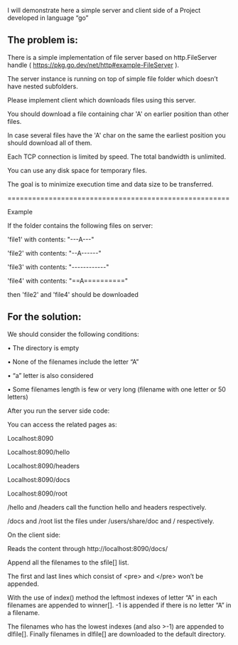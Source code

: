 I will demonstrate here a simple server and client side of a Project developed in language “go”

<h2>The problem is:</h2>

There is a simple implementation of file server based on http.FileServer handle ( https://pkg.go.dev/net/http#example-FileServer ).

The server instance is running on top of simple file folder which doesn’t have nested subfolders.

Please implement client which downloads files using this server.

You should download a file containing char 'A' on earlier position than other files.

In case several files have the 'A' char on the same the earliest position you should download all of them.

Each TCP connection is limited by speed. The total bandwidth is unlimited.

You can use any disk space for temporary files.

The goal is to minimize execution time and data size to be transferred.
 
======================================================

Example

If the folder contains the following files on server:

'file1' with contents: "---A---"

'file2' with contents: "--A------"  

'file3' with contents: "------------"

'file4' with contents: "==A=========="

then 'file2' and 'file4' should be downloaded

<h2>For the solution:</h2>
We should consider the following conditions:

•	The directory is empty

•	None of the filenames include the letter “A”

•	“a” letter is also considered

•	Some filenames length is few or very long (filename with one letter or 50 letters)

After you run the server side code:

You can access the related pages as:

Localhost:8090

Localhost:8090/hello

Localhost:8090/headers

Localhost:8090/docs

Localhost:8090/root

/hello and /headers call the function hello and headers respectively.

/docs and /root list the files under /users/share/doc and / respectively.


On the client side: 

Reads the content through http://localhost:8090/docs/

Append all the filenames to the sfile[] list.

The first and last lines which consist of \<pre> and \</pre> won’t be appended.

With the use of index() method the leftmost indexes of letter “A” in each filenames are appended to winner[]. -1 is appended if there is no letter “A” in a filename.

The filenames who has the lowest indexes (and also >-1) are appended to dlfile[]. Finally filenames in dlfile[] are downloaded to the default directory.
